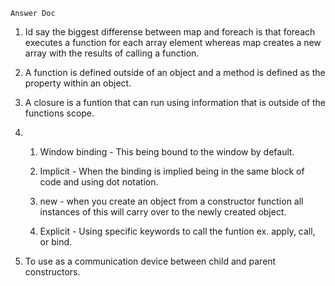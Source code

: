 
    Answer Doc

1. Id say the biggest differense between map and foreach is that foreach executes a function for each array element whereas map creates a new array  with the results    of calling a function.

2. A function is defined outside of an object and a method is defined as the property within an object.

3. A closure is a funtion that can run using information that is  outside of the functions scope.

4.   1. Window binding - This being bound to the window by default.

     2. Implicit - When the binding is implied being in the same block of code and using dot notation.

     3.  new - when you create an object from a constructor function all instances of this will carry over to the newly created object.
     
     4. Explicit - Using specific keywords to call the funtion ex. apply, call, or bind.

5. To use as a communication device between child and parent constructors.